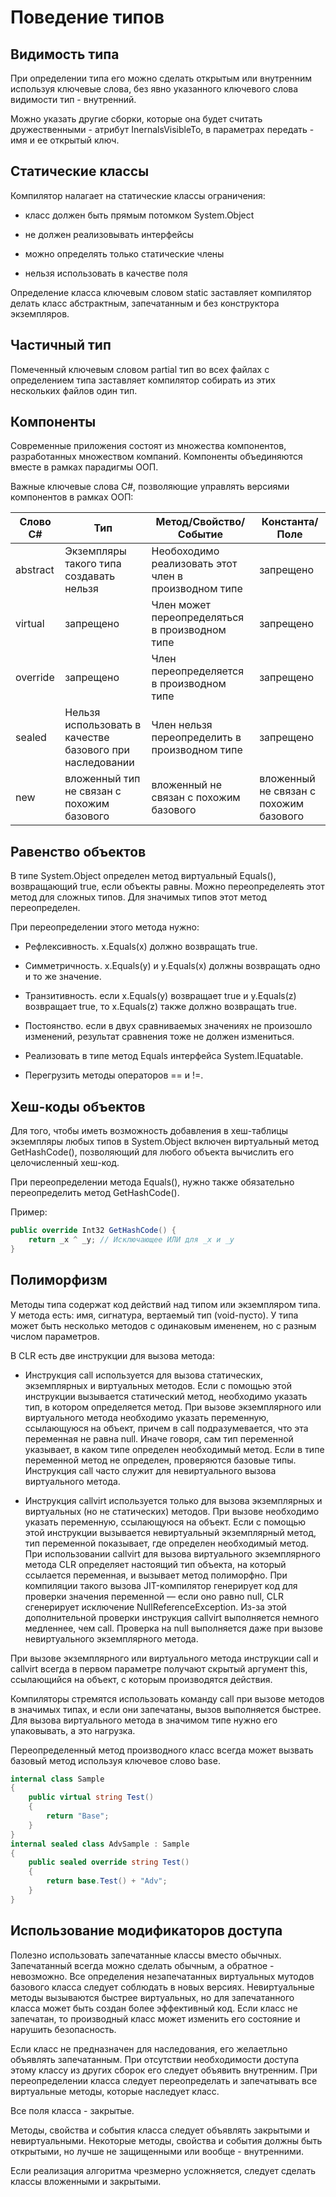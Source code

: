 # Поведение типов

## Видимость типа

При определении типа его можно сделать открытым или внутренним используя ключевые слова, без явно указанного ключевого слова видимости тип - внутренний.

Можно указать другие сборки, которые она будет считать дружественными - атрибут InernalsVisibleTo, в параметрах передать - имя и ее открытый ключ. 

## Статические классы

Компилятор налагает на статические классы ограничения:

- класс должен быть прямым потомком System.Object

- не должен реализовывать интерфейсы

- можно определять только статические члены

- нельзя использовать в качестве поля

Определение класса ключевым словом static заставляет компилятор делать класс абстрактным, запечатанным и без конструктора экземпляров. 

## Частичный тип

Помеченный ключевым словом partial тип во всех файлах с определением типа заставляет компилятор собирать из этих нескольких файлов один тип.

## Компоненты

Современные приложения состоят из множества компонентов, разработанных множеством компаний. Компоненты объединяются вместе в рамках парадигмы ООП. 

Важные ключевые слова C#, позволяющие управлять версиями компонентов в рамках ООП:

Слово C# | Тип | Метод/Свойство/Событие | Константа/Поле
---------|-----|------------------------|-------------
abstract | Экземпляры такого типа создавать нельзя | Необоходимо реализовать этот член в производном типе | запрещено
virtual | запрещено | Член может переопределяться в производном типе | запрещено
override | запрещено | Член переопределяется в производном типе | запрещено
sealed | Нельзя использовать в качестве базового при наследовании | Член нельзя переопределить в производном типе | запрещено
new | вложенный тип не связан с похожим базового | вложенный не связан с похожим базового | вложенный не связан с похожим базового

## Равенство объектов

В типе System.Object определен метод виртуальный Equals(), возвращающий true, если объекты равны. Можно переопределеять этот метод для сложных типов. Для значимых типов этот метод переопределен. 

При переопределении этого метода нужно:

- Рефлексивность. x.Equals(x) должно возвращать true.

- Симметричность. x.Equals(y) и y.Equals(x) должны возвращать одно и то же значение.

- Транзитивность. если x.Equals(y) возвращает true и y.Equals(z) возвращает true, то x.Equals(z) также должно возвращать true.

- Постоянство. если в двух сравниваемых значениях не произошло изменений, результат сравнения тоже не должен измениться.

- Реализовать в типе метод Equals интерфейса System.IEquatable<T>.

- Перегрузить методы операторов == и !=.

## Хеш-коды объектов

Для того, чтобы иметь возможность добавления в хеш-таблицы экземпляры любых типов в System.Object включен виртуальный метод GetHashCode(), позволяющий для любого объекта вычислить его целочисленный хеш-код. 

При переопределении метода Equals(), нужно также обязательно переопределить метод GetHashCode(). 

Пример:

```csharp
public override Int32 GetHashCode() {
    return _x ^ _y; // Исключающее ИЛИ для _x и _y
}
```

## Полиморфизм

Методы типа содержат код действий над типом или экземпляром типа. У метода есть: имя, сигнатура, вертаемый тип (void-пусто). У типа может быть несколько методов с одинаковым имененем, но с разным числом параметров. 

В CLR есть две инструкции для вызова метода:

- Инструкция call используется для вызова статических, экземплярных и виртуальных методов. Если с помощью этой инструкции вызывается статический метод, необходимо указать тип, в котором определяется метод. При вызове экземплярного или виртуального метода необходимо указать переменную, ссылающуюся на объект, причем в call подразумевается, что эта переменная не равна null. Иначе говоря, сам тип переменной указывает, в каком типе определен необходимый метод. Если в типе переменной метод не определен, проверяются базовые типы. Инструкция call часто служит для невиртуального вызова виртуального метода.

- Инструкция callvirt используется только для вызова экземплярных и виртуальных (но не статических) методов. При вызове необходимо указать переменную, ссылающуюся на объект. Если с помощью этой инструкции вызывается невиртуальный экземплярный метод, тип переменной показывает, где определен необходимый метод. При использовании callvirt для вызова виртуального экземплярного метода CLR определяет настоящий тип объекта, на который ссылается переменная, и вызывает метод полиморфно. При компиляции такого вызова JIT-компилятор генерирует код для проверки значения переменной — если оно равно null, CLR сгенерирует исключение NullReferenceException. Из-за этой дополнительной проверки инструкция callvirt выполняется немного медленнее, чем call. Проверка на null выполняется даже при вызове невиртуального экземплярного метода.

При вызове экземплярного или виртуального метода инструкции call и callvirt всегда в первом параметре получают скрытый аргумент this, ссылающийся на объект, с которым производятся действия.

Компиляторы стремятся использовать команду call при вызове методов в значимых типах, и если они запечатаны, вызов выполняется быстрее. Для вызова виртуального метода в значимом типе нужно его упаковывать, а это нагрузка.

Переопределенный метод производного класс всегда может вызвать базовый метод используя ключевое слово base.

```csharp
internal class Sample
{
    public virtual string Test()
    {
        return "Base";
    }
}
internal sealed class AdvSample : Sample
{
    public sealed override string Test()
    {
        return base.Test() + "Adv";
    }
}
```

## Использование модификаторов доступа

Полезно использовать запечатанные классы вместо обычных. Запечатанный всегда можно сделать обычным, а обратное - невозможно. Все определения незапечатанных виртуальных мутодов базового класса следует соблюдать в новых версиях. Невиртуальные методы вызываются быстрее виртуальных, но для запечатанного класса может быть создан более эффективный код. Если класс не запечатан, то производный класс может изменить его состояние и нарушить безопасность.

Если класс не предназначен для наследования, его желаетльно объявлять запечатанным. При отсутствии необходимости доступа этому классу из других сборок его следует объявить внутренним. При переопределении класса следует переопределать и запечатывать все виртуальные методы, которые наследует класс.

Все поля класса - закрытые. 

Методы, свойства и события класса следует объявлять закрытыми и невиртуальными. Некоторые методы, свойства и события должны быть открытыми, но лучше не защищенными или вообще - внутренними. 

Если реализация алгоритма чрезмерно усложняется, следует сделать классы вложенными и закрытыми.


